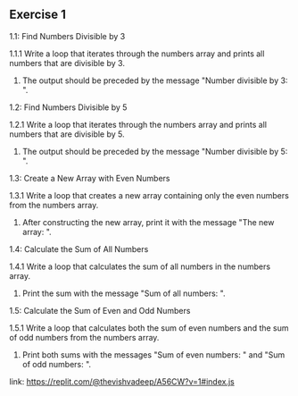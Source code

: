## Exercise 1
1.1: Find Numbers Divisible by 3

1.1.1 Write a loop that iterates through the numbers array and prints all numbers that are divisible by 3.
1. The output should be preceded by the message "Number divisible by 3: ".

1.2: Find Numbers Divisible by 5

1.2.1 Write a loop that iterates through the numbers array and prints all numbers that are divisible by 5.
1. The output should be preceded by the message "Number divisible by 5: ".

1.3: Create a New Array with Even Numbers

1.3.1 Write a loop that creates a new array containing only the even numbers from the numbers array.
1. After constructing the new array, print it with the message "The new array: ".

1.4: Calculate the Sum of All Numbers

1.4.1 Write a loop that calculates the sum of all numbers in the numbers array.
1. Print the sum with the message "Sum of all numbers: ".

1.5: Calculate the Sum of Even and Odd Numbers

1.5.1 Write a loop that calculates both the sum of even numbers and the sum of odd numbers from the numbers array.
1. Print both sums with the messages "Sum of even numbers: " and "Sum of odd numbers: ".

link: https://replit.com/@thevishvadeep/A56CW?v=1#index.js
